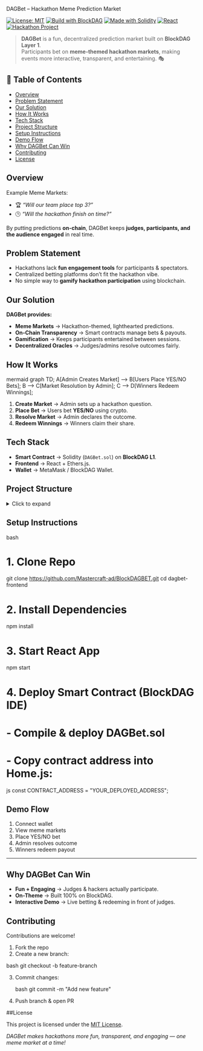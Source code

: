 
DAGBet – Hackathon Meme Prediction Market  

[![License: MIT](https://img.shields.io/badge/License-MIT-yellow.svg)](LICENSE) 
[![Build with BlockDAG](https://img.shields.io/badge/Built%20On-BlockDAG-blue)](#) 
[![Made with Solidity](https://img.shields.io/badge/Smart%20Contracts-Solidity-black)](#) 
[![React](https://img.shields.io/badge/Frontend-React-blue)](#) 
[![Hackathon Project](https://img.shields.io/badge/Hackathon-2025-orange)](#)  

> **DAGBet** is a fun, decentralized prediction market built on **BlockDAG Layer 1**.  
> Participants bet on **meme-themed hackathon markets**, making events more interactive, transparent, and entertaining. 🎭  


## 📑 Table of Contents  
- [Overview](#overview)  
- [Problem Statement](#problem-statement)  
- [Our Solution](#our-solution)  
- [How It Works](#how-it-works)  
- [Tech Stack](#tech-stack)  
- [Project Structure](#project-structure)  
- [Setup Instructions](#setup-instructions)  
- [Demo Flow](#demo-flow)  
- [Why DAGBet Can Win](#why-dagbet-can-win)   
- [Contributing](#contributing)  
- [License](#-license)  

## Overview  

Example Meme Markets:  
- 🏆 *“Will our team place top 3?”*  
- 🕒 *“Will the hackathon finish on time?”*  

By putting predictions **on-chain**, DAGBet keeps **judges, participants, and the audience engaged** in real time.  

## Problem Statement  
- Hackathons lack **fun engagement tools** for participants & spectators.  
- Centralized betting platforms don’t fit the hackathon vibe.  
- No simple way to **gamify hackathon participation** using blockchain.  

## Our Solution  

**DAGBet provides:**  
- **Meme Markets** → Hackathon-themed, lighthearted predictions.  
-  **On-Chain Transparency** → Smart contracts manage bets & payouts.  
- **Gamification** → Keeps participants entertained between sessions.  
- **Decentralized Oracles** → Judges/admins resolve outcomes fairly.  

## How It Works  

mermaid
graph TD;
    A[Admin Creates Market] --> B[Users Place YES/NO Bets];
    B --> C[Market Resolution by Admin];
    C --> D[Winners Redeem Winnings];

1. **Create Market** → Admin sets up a hackathon question.
2. **Place Bet** → Users bet **YES/NO** using crypto.
3. **Resolve Market** → Admin declares the outcome.
4. **Redeem Winnings** → Winners claim their share.

## Tech Stack

* **Smart Contract** → Solidity (`DAGBet.sol`) on **BlockDAG L1**.
* **Frontend** → React + Ethers.js.
* **Wallet** → MetaMask / BlockDAG Wallet.


## Project Structure

<details>
<summary>Click to expand</summary>


dagbet-frontend/
│── src/
│   ├── pages/
│   │   ├── Home.js           # List meme markets
│   │   ├── MarketDetails.js  # Bet on YES/NO
│   │   ├── MyBets.js         # User’s active bets
│   │   └── Admin.js          # Resolve markets
│   ├── components/
│   │   ├── MarketCard.js
│   │   └── BetForm.js
│   ├── DAGBet.json           # ABI from smart contract
│   └── App.js
│── contracts/
│   └── DAGBet.sol            # Smart contract


</details>



## Setup Instructions

bash
# 1. Clone Repo
git clone https://github.com/Mastercraft-ad/BlockDAGBET.git
cd dagbet-frontend

# 2. Install Dependencies
npm install

# 3. Start React App
npm start

# 4. Deploy Smart Contract (BlockDAG IDE)
#    - Compile & deploy DAGBet.sol
#   - Copy contract address into Home.js:

js
const CONTRACT_ADDRESS = "YOUR_DEPLOYED_ADDRESS";

## Demo Flow

1.  Connect wallet
2.  View meme markets
3.  Place YES/NO bet
4.  Admin resolves outcome
5.  Winners redeem payout

---

## Why DAGBet Can Win

*  **Fun + Engaging** → Judges & hackers actually participate.
*  **On-Theme** → Built 100% on BlockDAG.
*  **Interactive Demo** → Live betting & redeeming in front of judges.

## Contributing

Contributions are welcome!

1. Fork the repo
2. Create a new branch:

  bash
   git checkout -b feature-branch
   
3. Commit changes:

   bash
   git commit -m "Add new feature"
   
5. Push branch & open PR


##License

This project is licensed under the [MIT License](LICENSE).


*DAGBet makes hackathons more fun, transparent, and engaging — one meme market at a time!*
